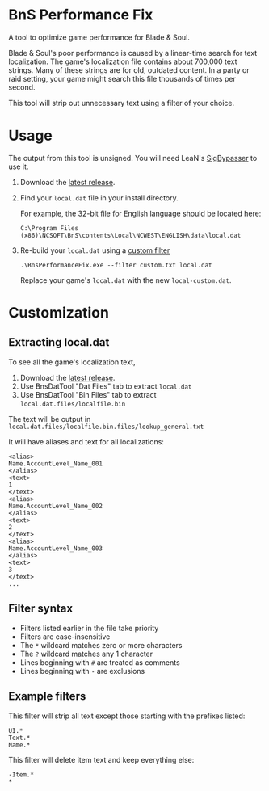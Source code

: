 # BnS Performance Fix

A tool to optimize game performance for Blade & Soul.

Blade & Soul's poor performance is caused by a linear-time search for text localization. The game's localization file contains about 700,000 text strings. Many of these strings are for old, outdated content. In a party or raid setting, your game might search this file thousands of times per second.

This tool will strip out unnecessary text using a filter of your choice.

# Usage

The output from this tool is unsigned. You will need LeaN's [SigBypasser](https://drive.google.com/file/d/1pjbL-4qqNDqGYfs0XKwzjwFb7K53-Vnj/view?usp=sharing) to use it.

1. Download the [latest release](https://github.com/Sedro01/BnsPerformanceFix/releases).

1. Find your `local.dat` file in your install directory.

    For example, the 32-bit file for English language should be located here:

    `C:\Program Files (x86)\NCSOFT\BnS\contents\Local\NCWEST\ENGLISH\data\local.dat`

1. Re-build your `local.dat` using a [custom filter](#filter-syntax)

    ```
    .\BnsPerformanceFix.exe --filter custom.txt local.dat
    ```

    Replace your game's `local.dat` with the new `local-custom.dat`.


# Customization

## Extracting local.dat

To see all the game's localization text,

1. Download the [latest release](https://github.com/Sedro01/BnsPerformanceFix/releases).
1. Use BnsDatTool "Dat Files" tab to extract `local.dat`
1. Use BnsDatTool "Bin Files" tab to extract `local.dat.files/localfile.bin`

The text will be output in `local.dat.files/localfile.bin.files/lookup_general.txt`

It will have aliases and text for all localizations:
```
<alias>
Name.AccountLevel_Name_001
</alias>
<text>
1
</text>
<alias>
Name.AccountLevel_Name_002
</alias>
<text>
2
</text>
<alias>
Name.AccountLevel_Name_003
</alias>
<text>
3
</text>
...
```

## Filter syntax

- Filters listed earlier in the file take priority
- Filters are case-insensitive
- The `*` wildcard matches zero or more characters
- The `?` wildcard matches any 1 character
- Lines beginning with `#` are treated as comments
- Lines beginning with `-` are exclusions

## Example filters

This filter will strip all text except those starting with the prefixes listed:

```
UI.*
Text.*
Name.*
```

This filter will delete item text and keep everything else:
```
-Item.*
*
```
